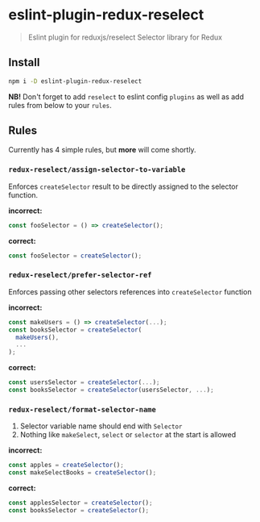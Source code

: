 # eslint-plugin-redux-reselect

> Eslint plugin for reduxjs/reselect Selector library for Redux

## Install

```bash
npm i -D eslint-plugin-redux-reselect
```

**NB!** Don't forget to add `reselect` to eslint config `plugins` as well as add rules from below to your `rules`.

## Rules

Currently has 4 simple rules, but **more** will come shortly.

### `redux-reselect/assign-selector-to-variable`

Enforces `createSelector` result to be directly assigned to the selector function.

**incorrect:**

```js
const fooSelector = () => createSelector();
```

**correct:**

```js
const fooSelector = createSelector();
```

### `redux-reselect/prefer-selector-ref`

Enforces passing other selectors references into `createSelector` function

**incorrect:**

```js
const makeUsers = () => createSelector(...);
const booksSelector = createSelector(
  makeUsers(),
  ...
);
```

**correct:**

```js
const usersSelector = createSelector(...);
const booksSelector = createSelector(usersSelector, ...);
```

### `redux-reselect/format-selector-name`

1. Selector variable name should end with `Selector`
2. Nothing like `makeSelect`, `select` or `selector` at the start is allowed

**incorrect:**

```js
const apples = createSelector();
const makeSelectBooks = createSelector();
```

**correct:**

```js
const applesSelector = createSelector();
const booksSelector = createSelector();
```
